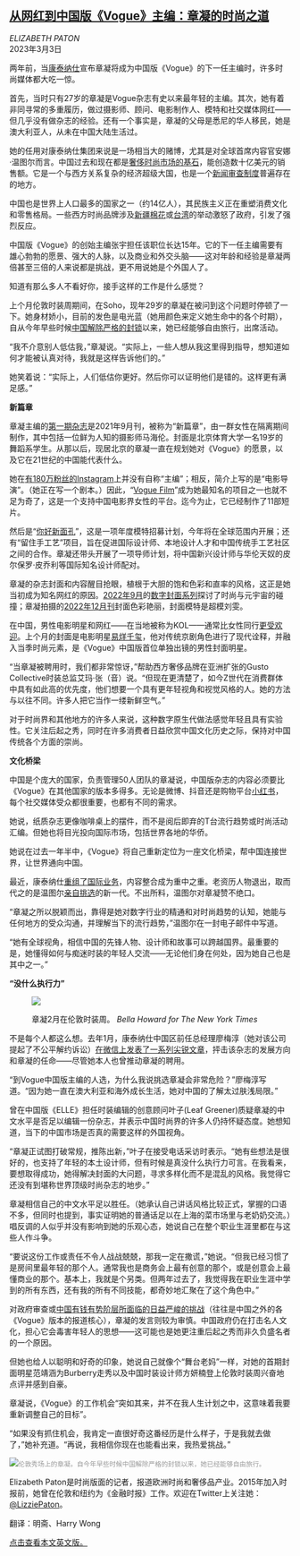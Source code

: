 <!--1677823623000-->
[从网红到中国版《Vogue》主编：章凝的时尚之道](https://cn.nytimes.com/style/20230303/vogue-china-margaret-zhang/)
------

<address>ELIZABETH PATON</address><time pudate="2023-03-03 01:41:52" datetime="2023-03-03 01:41:52">2023年3月3日</time><section><p>两年前，当<a rel="noopener noreferrer" target="_blank" href="https://www.vogue.com/article/vogue-china-margaret-zhang-editor-in-chief">康泰纳仕</a>宣布章凝将成为中国版《Vogue》的下一任主编时，许多时尚媒体都大吃一惊。</p><p>首先，当时只有27岁的章凝是Vogue杂志有史以来最年轻的主编。其次，她有着非同寻常的多重履历，做过摄影师、顾问、电影制作人、模特和社交媒体网红——但几乎没有做杂志的经验。还有一个事实是，章凝的父母是悉尼的华人移民，她是澳大利亚人，从未在中国大陆生活过。</p><p>她的任用对康泰纳仕集团来说是一场相当大的赌博，尤其是对全球首席内容官安娜·温图尔而言。中国过去和现在都是<a href="https://www.nytimes.com/2022/12/07/business/dealbook/covid-china-luxury-shopping.html" title="Link: https://www.nytimes.com/2022/12/07/business/dealbook/covid-china-luxury-shopping.html">奢侈时尚市场的基石</a>，能创造数十亿美元的销售额。它是一个与西方关系复杂的经济超级大国，也是一个<a href="https://www.nytimes.com/topic/destination/internet-censorship-in-china">新闻审查制度</a>普遍存在的地方。</p><p>中国也是世界上人口最多的国家之一（约14亿人），其民族主义正在重塑消费文化和零售格局。一些西方时尚品牌涉及<a href="https://cn.nytimes.com/business/20210330/china-xinjiang-cotton-hm/">新疆棉花</a>或<a href="https://cn.nytimes.com/china/20190813/china-donatella-versace-t-shirt/">台湾</a>的举动激怒了政府，引发了强烈反应。</p><p>中国版《Vogue》的创始主编张宇担任该职位长达15年。它的下一任主编需要有雄心勃勃的愿景、强大的人脉，以及商业和外交头脑——这对年龄和经验是章凝两倍甚至三倍的人来说都是挑战，更不用说她是个外国人了。</p><p>知道有那么多人不看好你，接手这样的工作是什么感觉？</p><p>上个月伦敦时装周期间，在Soho，现年29岁的章凝在被问到这个问题时停顿了一下。她身材娇小，目前的发色是电光蓝（她用颜色来定义她生命中的各个时期），自从今年早些时候<a href="https://www.nytimes.com/2023/01/17/podcasts/the-daily/china-zero-covid-outbreak-xi-jingping.html" title="Link: https://www.nytimes.com/2023/01/17/podcasts/the-daily/china-zero-covid-outbreak-xi-jingping.html">中国解除严格的封锁</a>以来，她已经能够自由旅行，出席活动。</p><p>“我不介意别人低估我，”章凝说。“实际上，一些人想从我这里得到指导，想知道如何才能被认真对待，我就是这样告诉他们的。”</p><p>她笑着说：“实际上，人们低估你更好。然后你可以证明他们是错的。这样更有满足感。”</p><p><b>新篇章</b></p><p>章凝主编的<a rel="noopener noreferrer" target="_blank" href="https://twitter.com/MargaretZhang/status/1423798060136550400?s=20" title="Link: https://twitter.com/MargaretZhang/status/1423798060136550400?s=20">第一期杂志</a>是2021年9月刊，被称为“新篇章”，由一群女性在隔离期间制作，其中包括一位鲜为人知的摄影师马海伦。封面是北京体育大学一名19岁的舞蹈系学生。从那以后，现居北京的章凝一直在规划她对《Vogue》的愿景，以及它在21世纪的中国能代表什么。</p><p>她在<a rel="noopener noreferrer" target="_blank" href="https://www.instagram.com/margaretzhang/?hl=en" title="Link: https://www.instagram.com/margaretzhang/?hl=en">有180万粉丝的Instagram</a>上并没有自称“主编”；相反，简介上写的是“电影导演”。（她正在写一个剧本。）因此，“<a rel="noopener noreferrer" target="_blank" href="http://www.vogue.com.cn/voguefilm/" title="Link: http://www.vogue.com.cn/voguefilm/">Vogue Film</a>”成为她最知名的项目之一也就不足为奇了，这是一个支持中国电影界女性的平台。迄今为止，它已经制作了11部短片。</p><p>然后是“<a rel="noopener noreferrer" target="_blank" href="https://www.condenast.com/news/vogue-china-margaret-zhang-new-face-campaign" title="Link: https://www.condenast.com/news/vogue-china-margaret-zhang-new-face-campaign">你好新面孔</a>”，这是一项年度模特招募计划，今年将在全球范围内开展；还有“留住手工艺”项目，旨在促进国际设计师、本地设计人才和中国传统手工艺社区之间的合作。章凝还带头开展了一项导师计划，将中国新兴设计师与华伦天奴的皮尔保罗·皮乔利等国际知名设计师配对。</p><p>章凝的杂志封面和内容醒目抢眼，植根于大胆的饱和色彩和直率的风格，这正是她当初成为知名网红的原因。<a rel="noopener noreferrer" target="_blank" href="https://twitter.com/MargaretZhang/status/1557588175635111936?s=20">2022年9月</a>的<a rel="noopener noreferrer" target="_blank" href="https://twitter.com/MargaretZhang/status/1557588175635111936?s=20">数字封面系列</a>探讨了时尚与元宇宙的碰撞；章凝拍摄的<a rel="noopener noreferrer" target="_blank" href="https://twitter.com/MargaretZhang/status/1592910119175852032/photo/1">2022年12月刊</a>封面色彩艳丽，封面模特是超模刘雯。</p><p>在中国，男性电影明星和网红——在当地被称为KOL——通常比女性同行<a href="https://cn.nytimes.com/china/20210830/china-celebrity-culture/" title="Link: https://cn.nytimes.com/china/20210830/china-celebrity-culture/">更受欢迎</a>。上个月的封面是电影明星<a rel="noopener noreferrer" target="_blank" href="https://twitter.com/MargaretZhang/status/1618672778722545664/photo/1">易烊千玺</a>，他对传统京剧角色进行了现代诠释，并融入当季时尚元素，是《Vogue》中国版首位单独出镜的男性封面明星。</p><p>“当章凝被聘用时，我们都非常惊讶，”帮助西方奢侈品牌在亚洲扩张的Gusto Collective时装总监艾玛·张（音）说。“但现在更清楚了，如今Z世代在消费群体中具有如此高的优先度，他们想要一个具有更年轻视角和视觉风格的人。她的方法与以往不同。许多人把它当作一缕新鲜空气。”</p><p>对于时尚界和其他地方的许多人来说，这种数字原生代做法感觉年轻且具有实验性。它关注后起之秀，同时在许多消费者日益欣赏中国文化历史之际，保持对中国传统各个方面的崇尚。</p><p><b>文化桥梁</b></p><p>中国是个庞大的国家，负责管理50人团队的章凝说，中国版杂志的内容必须要比《Vogue》在其他国家的版本多得多。无论是微博、抖音还是购物平台<a rel="noopener noreferrer" target="_blank" href="https://www.linkfluence.com/blog/little-red-book-xiaohongshu">小红书</a>，每个社交媒体受众都很重要，也都有不同的需求。</p><p>她说，纸质杂志更像咖啡桌上的摆件，而不是阅后即弃的T台流行趋势或时尚活动汇编。但她也将目光投向国际市场，包括世界各地的华侨。</p><p>她说在过去一年半中，《Vogue》将自己重新定位为一座文化桥梁，帮中国连接世界，让世界通向中国。</p><p>最近，康泰纳仕<a href="https://www.nytimes.com/2018/09/14/style/conde-nast-international-wolfgang-blau-vogue-runway.html">重组了国际业务</a>，内容整合成为重中之重。老资历人物退出，取而代之的是温图尔<a href="https://www.nytimes.com/2021/12/04/business/media/conde-nast-anna-wintour.html">亲自挑选</a>的新一代。不出所料，温图尔对章凝赞不绝口。</p><p>“章凝之所以脱颖而出，靠得是她对数字行业的精通和对时尚趋势的认知，她能与任何地方的受众沟通，并理解当下的流行趋势，”温图尔在一封电子邮件中写道。</p><p>“她有全球视角，相信中国的先锋人物、设计师和故事可以跨越国界。最重要的是，她懂得如何与痴迷时装的年轻人交流——无论他们身在何处，因为她自己也是其中之一。”</p><p><b>“没什么执行力”</b></p><p><figure><img src="https://images.weserv.nl/?url=static01.nyt.com/images/2023/03/02/multimedia/02MARGARET-ZHANG-05-lvcb/02MARGARET-ZHANG-05-lvcb-jumbo.jpg"></p><figcaption>章凝2月在伦敦时装周。 <cite>Bella Howard for The New York Times</cite></figcaption></figure><p>不是每个人都这么想。去年1月，康泰纳仕中国区前任总经理廖梅淳（她对该公司提起了不公平解约诉讼）<a rel="noopener noreferrer" target="_blank" href="https://www.smh.com.au/culture/celebrity/vogue-s-wintour-of-discontent-for-aussie-editor-zhang-20220119-p59pen.html" title="Link: https://www.smh.com.au/culture/celebrity/vogue-s-wintour-of-discontent-for-aussie-editor-zhang-20220119-p59pen.html">在微信上发表了一系列尖锐文章</a>，抨击该杂志的发展方向和章凝的任命——尽管她本人也曾推动章凝的聘用。</p><p>“到Vogue中国版主编的人选，为什么我说挑选章凝会非常危险？”廖梅淳写道。“因为她一直在澳大利亚和海外成长生活，她对中国的了解太过肤浅局限。”</p><p>曾在中国版《ELLE》担任时装编辑的创意顾问叶子(Leaf Greener)质疑章凝的中文水平是否足以编辑一份杂志，并表示中国时尚界的许多人仍持怀疑态度。她想知道，当下的中国市场是否真的需要这样的外国视角。</p><p>“章凝正试图打破常规，推陈出新，”叶子在接受电话采访时表示。“她有些想法是很好的，也支持了年轻的本土设计师，但有时候是真没什么执行力可言。在我看来，要想取得成功，她得解决封面的大问题，寻求多样化而不是混乱的风格。我觉得它还没有到堪称世界顶级时尚杂志的地步。”</p><p>章凝相信自己的中文水平足以胜任。（她承认自己讲话风格比较正式，掌握的口语不多，但同时也提到，事实证明她的普通话足以在上海的菜市场里与老奶奶交流。）唱反调的人似乎并没有影响到她的乐观心态，她说自己在整个职业生涯里都在与这些人作斗争。</p><p>“要说这份工作或责任不令人战战兢兢，那我一定在撒谎，”她说。“但我已经习惯了是房间里最年轻的那个人。通常我也是商务会上最有创意的那个，或是创意会上最懂商业的那个。基本上，我就是个另类。但两年过去了，我觉得我在职业生涯中学到的所有东西，还有我的所有不同技能，都奇妙地汇聚在了这个角色中。”</p><p>对政府审查或<a href="https://cn.nytimes.com/technology/20230223/fan-bao-china-renaissance/" title="Link: https://cn.nytimes.com/technology/20230223/fan-bao-china-renaissance/">中国有钱有势阶层所面临的日益严峻的挑战</a>（往往是中国之外的各《Vogue》版本的报道核心），章凝的发言则较为审慎。中国政府仍在打击名人文化，担心它会毒害年轻人的思想——这可能也是她更注重后起之秀而非久负盛名者的一个原因。</p><p>但她也给人以聪明和好奇的印象，她说自己就像个“舞台老妈”一样，对她的首期封面明星范靖涵为Burberry走秀以及中国时装设计师方妍楠登上伦敦时装周兴奋地点评并感到自豪。</p><p>章凝说，《Vogue》的工作机会“突如其来，并不在我人生计划之中，这意味着我要重新调整自己的目标”。</p><p>“如果没有抓住机会，我肯定一直很好奇这番经历是什么样子，于是我就去做了，”她补充道。“再说，我相信你现在也能看出来，我热爱挑战。”</p><p><img src="https://images.weserv.nl/?url=static01.nyt.com/images/2023/03/02/multimedia/02MARGARET-ZHANG-08-lvcb/02MARGARET-ZHANG-08-lvcb-master1050.jpg"><small style="color: #999;">伦敦秀场上的章凝。自今年早些时候中国解除严格的封锁以来，她已经能够自由旅行。</small></p></section><footer><p>Elizabeth Paton是时尚版面的记者，报道欧洲时尚和奢侈品产业。2015年加入时报前，她曾在伦敦和纽约为《金融时报》工作。欢迎在Twitter上关注她：<a rel="nofollow" target="_blank" href="https://twitter.com/LizziePaton">@LizziePaton</a>。</p><p>翻译：明斋、Harry Wong</p><p><a rel="nofollow" target="_blank" href="https://www.nytimes.com/2023/03/02/style/vogue-china-margaret-zhang.html">点击查看本文英文版。</a></p></footer>
